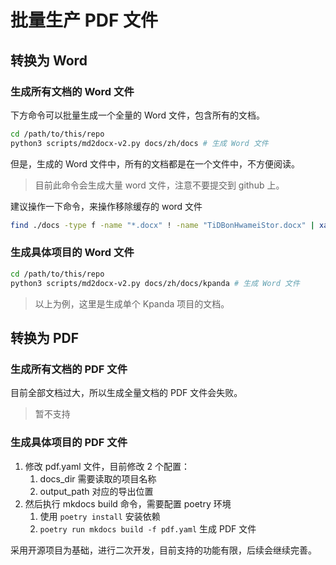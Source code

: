 # 批量生产 PDF 文件

## 转换为 Word

### 生成所有文档的 Word 文件

下方命令可以批量生成一个全量的 Word 文件，包含所有的文档。

```bash
cd /path/to/this/repo
python3 scripts/md2docx-v2.py docs/zh/docs # 生成 Word 文件
```

但是，生成的 Word 文件中，所有的文档都是在一个文件中，不方便阅读。

> 目前此命令会生成大量 word 文件，注意不要提交到 github 上。

建议操作一下命令，来操作移除缓存的 word 文件

```bash
find ./docs -type f -name "*.docx" ! -name "TiDBonHwameiStor.docx" | xargs rm -f
```

### 生成具体项目的 Word 文件

```bash
cd /path/to/this/repo
python3 scripts/md2docx-v2.py docs/zh/docs/kpanda # 生成 Word 文件
```

> 以上为例，这里是生成单个 Kpanda 项目的文档。

## 转换为 PDF

### 生成所有文档的 PDF 文件

目前全部文档过大，所以生成全量文档的 PDF 文件会失败。

> 暂不支持

### 生成具体项目的 PDF 文件

1. 修改 pdf.yaml 文件，目前修改 2 个配置：
   1. docs_dir 需要读取的项目名称
   2. output_path 对应的导出位置
2. 然后执行 mkdocs build 命令，需要配置 poetry 环境
   1. 使用 `poetry install` 安装依赖
   2. `poetry run mkdocs build -f pdf.yaml` 生成 PDF 文件

采用开源项目为基础，进行二次开发，目前支持的功能有限，后续会继续完善。
